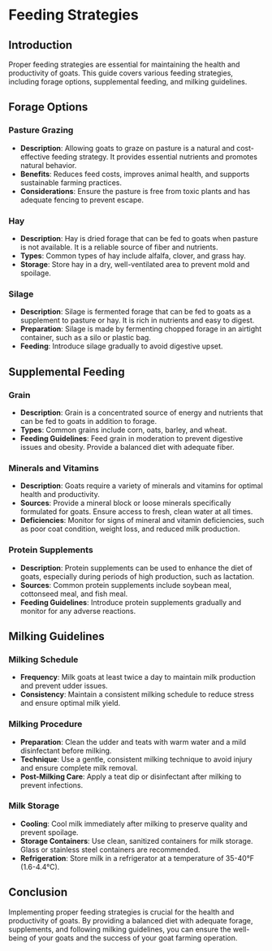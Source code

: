 # Feeding Strategies

## Introduction

Proper feeding strategies are essential for maintaining the health and productivity of goats. This guide covers various feeding strategies, including forage options, supplemental feeding, and milking guidelines.

## Forage Options

### Pasture Grazing

- **Description**: Allowing goats to graze on pasture is a natural and cost-effective feeding strategy. It provides essential nutrients and promotes natural behavior.
- **Benefits**: Reduces feed costs, improves animal health, and supports sustainable farming practices.
- **Considerations**: Ensure the pasture is free from toxic plants and has adequate fencing to prevent escape.

### Hay

- **Description**: Hay is dried forage that can be fed to goats when pasture is not available. It is a reliable source of fiber and nutrients.
- **Types**: Common types of hay include alfalfa, clover, and grass hay.
- **Storage**: Store hay in a dry, well-ventilated area to prevent mold and spoilage.

### Silage

- **Description**: Silage is fermented forage that can be fed to goats as a supplement to pasture or hay. It is rich in nutrients and easy to digest.
- **Preparation**: Silage is made by fermenting chopped forage in an airtight container, such as a silo or plastic bag.
- **Feeding**: Introduce silage gradually to avoid digestive upset.

## Supplemental Feeding

### Grain

- **Description**: Grain is a concentrated source of energy and nutrients that can be fed to goats in addition to forage.
- **Types**: Common grains include corn, oats, barley, and wheat.
- **Feeding Guidelines**: Feed grain in moderation to prevent digestive issues and obesity. Provide a balanced diet with adequate fiber.

### Minerals and Vitamins

- **Description**: Goats require a variety of minerals and vitamins for optimal health and productivity.
- **Sources**: Provide a mineral block or loose minerals specifically formulated for goats. Ensure access to fresh, clean water at all times.
- **Deficiencies**: Monitor for signs of mineral and vitamin deficiencies, such as poor coat condition, weight loss, and reduced milk production.

### Protein Supplements

- **Description**: Protein supplements can be used to enhance the diet of goats, especially during periods of high production, such as lactation.
- **Sources**: Common protein supplements include soybean meal, cottonseed meal, and fish meal.
- **Feeding Guidelines**: Introduce protein supplements gradually and monitor for any adverse reactions.

## Milking Guidelines

### Milking Schedule

- **Frequency**: Milk goats at least twice a day to maintain milk production and prevent udder issues.
- **Consistency**: Maintain a consistent milking schedule to reduce stress and ensure optimal milk yield.

### Milking Procedure

- **Preparation**: Clean the udder and teats with warm water and a mild disinfectant before milking.
- **Technique**: Use a gentle, consistent milking technique to avoid injury and ensure complete milk removal.
- **Post-Milking Care**: Apply a teat dip or disinfectant after milking to prevent infections.

### Milk Storage

- **Cooling**: Cool milk immediately after milking to preserve quality and prevent spoilage.
- **Storage Containers**: Use clean, sanitized containers for milk storage. Glass or stainless steel containers are recommended.
- **Refrigeration**: Store milk in a refrigerator at a temperature of 35-40°F (1.6-4.4°C).

## Conclusion

Implementing proper feeding strategies is crucial for the health and productivity of goats. By providing a balanced diet with adequate forage, supplements, and following milking guidelines, you can ensure the well-being of your goats and the success of your goat farming operation.
